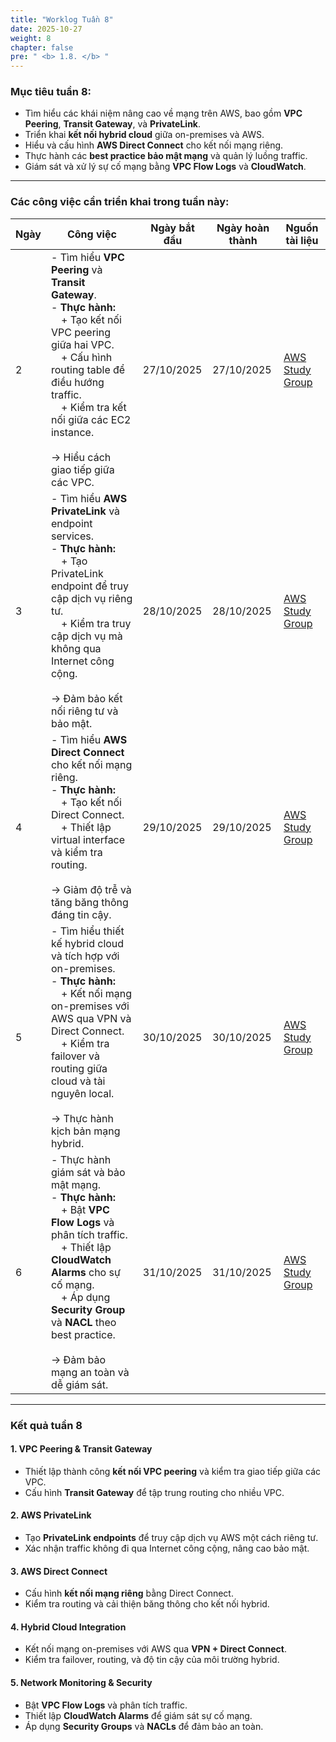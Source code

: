 ```yaml
---
title: "Worklog Tuần 8"
date: 2025-10-27
weight: 8
chapter: false
pre: " <b> 1.8. </b> "
---
```


### Mục tiêu tuần 8:

* Tìm hiểu các khái niệm nâng cao về mạng trên AWS, bao gồm **VPC Peering**, **Transit Gateway**, và **PrivateLink**.  
* Triển khai **kết nối hybrid cloud** giữa on-premises và AWS.  
* Hiểu và cấu hình **AWS Direct Connect** cho kết nối mạng riêng.  
* Thực hành các **best practice bảo mật mạng** và quản lý luồng traffic.  
* Giám sát và xử lý sự cố mạng bằng **VPC Flow Logs** và **CloudWatch**.  

---

### Các công việc cần triển khai trong tuần này:

| Ngày | Công việc | Ngày bắt đầu | Ngày hoàn thành | Nguồn tài liệu |
|-----|------|-------------|------------------|--------------------|
| 2 | - Tìm hiểu **VPC Peering** và **Transit Gateway**.<br>- **Thực hành:**<br>&emsp;+ Tạo kết nối VPC peering giữa hai VPC.<br>&emsp;+ Cấu hình routing table để điều hướng traffic.<br>&emsp;+ Kiểm tra kết nối giữa các EC2 instance.<br><br>→ Hiểu cách giao tiếp giữa các VPC. | 27/10/2025 | 27/10/2025 | [AWS Study Group](https://000041.awsstudygroup.com/) |
| 3 | - Tìm hiểu **AWS PrivateLink** và endpoint services.<br>- **Thực hành:**<br>&emsp;+ Tạo PrivateLink endpoint để truy cập dịch vụ riêng tư.<br>&emsp;+ Kiểm tra truy cập dịch vụ mà không qua Internet công cộng.<br><br>→ Đảm bảo kết nối riêng tư và bảo mật. | 28/10/2025 | 28/10/2025 | [AWS Study Group](https://000042.awsstudygroup.com/) |
| 4 | - Tìm hiểu **AWS Direct Connect** cho kết nối mạng riêng.<br>- **Thực hành:**<br>&emsp;+ Tạo kết nối Direct Connect.<br>&emsp;+ Thiết lập virtual interface và kiểm tra routing.<br><br>→ Giảm độ trễ và tăng băng thông đáng tin cậy. | 29/10/2025 | 29/10/2025 | [AWS Study Group](https://000043.awsstudygroup.com/) |
| 5 | - Tìm hiểu thiết kế hybrid cloud và tích hợp với on-premises.<br>- **Thực hành:**<br>&emsp;+ Kết nối mạng on-premises với AWS qua VPN và Direct Connect.<br>&emsp;+ Kiểm tra failover và routing giữa cloud và tài nguyên local.<br><br>→ Thực hành kịch bản mạng hybrid. | 30/10/2025 | 30/10/2025 | [AWS Study Group](https://000044.awsstudygroup.com/) |
| 6 | - Thực hành giám sát và bảo mật mạng.<br>- **Thực hành:**<br>&emsp;+ Bật **VPC Flow Logs** và phân tích traffic.<br>&emsp;+ Thiết lập **CloudWatch Alarms** cho sự cố mạng.<br>&emsp;+ Áp dụng **Security Group** và **NACL** theo best practice.<br><br>→ Đảm bảo mạng an toàn và dễ giám sát. | 31/10/2025 | 31/10/2025 | [AWS Study Group](https://000045.awsstudygroup.com/) |

---

### Kết quả tuần 8

#### 1. VPC Peering & Transit Gateway
- Thiết lập thành công **kết nối VPC peering** và kiểm tra giao tiếp giữa các VPC.  
- Cấu hình **Transit Gateway** để tập trung routing cho nhiều VPC.  

#### 2. AWS PrivateLink
- Tạo **PrivateLink endpoints** để truy cập dịch vụ AWS một cách riêng tư.  
- Xác nhận traffic không đi qua Internet công cộng, nâng cao bảo mật.  

#### 3. AWS Direct Connect
- Cấu hình **kết nối mạng riêng** bằng Direct Connect.  
- Kiểm tra routing và cải thiện băng thông cho kết nối hybrid.  

#### 4. Hybrid Cloud Integration
- Kết nối mạng on-premises với AWS qua **VPN + Direct Connect**.  
- Kiểm tra failover, routing, và độ tin cậy của môi trường hybrid.  

#### 5. Network Monitoring & Security
- Bật **VPC Flow Logs** và phân tích traffic.  
- Thiết lập **CloudWatch Alarms** để giám sát sự cố mạng.  
- Áp dụng **Security Groups** và **NACLs** để đảm bảo an toàn.